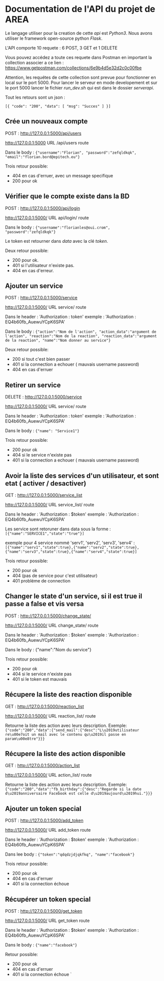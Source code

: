 
Documentation de l'API du projet de AREA
======

Le langage utiliser pour la creation de cette _api_ est _Python3_.
Nous avons utiliser le framework open-source python _Flask_.

L'API comporte 10 requete : 6 POST, 3 GET et 1 DELETE

Vous pouvez accédez a toute ces requete dans Postman en important la collection associer a ce lien :
https://www.getpostman.com/collections/6e9b4d5e32d2c0c00fbe

Attention, les requétes de cette collection sont prevue pour fonctionner en local sur le port 5000.
Pour lancer le serveur en mode developement et sur le port 5000 lancer le fichier _run_dev.sh_ qui est dans le dossier _serverapi_.


Tout les retours sont un json :

`
[{
    "code": "200",
    "data": [
        "msg": "Succes"
    ]
}]
`

Crée un nouveaux compte
------------

POST	:	http://127.0.0.1:5000/api/users

http://127.0.0.1:5000       		URL
/api/users				route

Dans le body : 
`{"username":"Florian",
"password":"zefqldkqk",
"email":"florian.bord@epitech.eu"}`

Trois retour possible:
- 404 en cas d'erruer, avec un message specifique 
- 200 pour ok


Vérifier que le compte existe dans la BD
----------

POST	:	http://127.0.0.1:5000/api/login

http://127.0.0.1:5000/					URL
api/login/						route

Dans le body : 
`{"username":"florianles@oui.crom", "password":"zefqldkqk"}`

Le token est retourner dans _data_ avec la clé _token_.

Deux retour possible:
- 200 pour ok.
- 401 si l'utilisateur n'existe pas.
- 404 en cas d'erreur.


Ajouter un service
----------

POST	:	http://127.0.0.1:5000/service

http://127.0.0.1:5000/				URL
service/					route

Dans le header : 'Authorization : token'
exemple : 'Authorization : EQ4b60fb_AuewuYCpK6SPA'

Dans le body : `{"action":"Nom de l'action",
				"action_data":"argument de l'action",
				"reaction":"Nom de la reaction",
				"reaction_data":"argument de la reaction",
				"name":"Nom donner au service"}`

Deux retour possible:
- 200 		si tout c'est bien passer
- 401		si la connection a echouer ( mauvais username password)
- 404 		en cas d'erruer

Retirer un service
---------

DELETE	:	http://127.0.0.1:5000/service

http://127.0.0.1:5000/				URL
service/					route

Dans le header : 'Authorization : token'
exemple : 'Authorization : EQ4b60fb_AuewuYCpK6SPA'

Dans le body : `{"name": "Service1"}`

Trois retour possible:
- 200		pour ok
- 404		si le service n'existe pas
- 401		si la connection a echouer ( mauvais username password)


Avoir la liste des services d'un utilisateur, et sont etat ( activer / desactiver)
-------------

GET	:	http://127.0.0.1:5000/service_list

http://127.0.0.1:5000/			URL
service_list/				route

Dans le header : 'Authorization : $token'
exemple : 'Authorization : EQ4b60fb_AuewuYCpK6SPA'

Les service sont retoruner dans data sous la forme : `[{"name":"SERVICE1","state":"true"}]`

exemple pour 4 service nommé 'serv1', 'serv2', 'serv3', 'serv4' :
	`[{"name":"serv1","state":true},{"name":"serv2","state":true},{"name":"serv3","state":true},{"name":"serv4","state":true}]`

Trois retour possible:
- 200		pour ok
- 404		(pas de service pour c'est utilisateur)
- 401		probléme de connection


Changer le state d'un service, si il est true il passe a false et vis versa
----------------

POST	:	http://127.0.0.1:5000/change_state/

http://127.0.0.1:5000/			URL
change_state/				route

Dans le header : 'Authorization : $token'
exemple : 'Authorization : EQ4b60fb_AuewuYCpK6SPA'

Dans le body : {"name":"Nom du service"}

Trois retour possible:
- 200		pour ok
- 404	si le service n'existe pas
- 401	si le token est mauvais

Récupere la liste des reaction disponible
-------------

GET	:	http://127.0.0.1:5000/reaction_list

http://127.0.0.1:5000/			URL
reaction_list/				route

Retourne la liste des action avec leurs description.
Exemple:
`{"code":"200","data":{"send_mail":{"desc":"L\u2019utilisateur re\u00e7oit un mail avec le contenu qu\u2019il passe en param\u00e8tre"}}}`


Récupere la liste des action disponible
-------------

GET	:	http://127.0.0.1:5000/action_list

http://127.0.0.1:5000/			URL
action_list/				route

Retourne la liste des action avec leurs description.
Exemple:
`{"code":"200","data":"fb_birthday":{"desc":"Regarde si la date d\u2019anniversaire Facebook est celle d\u2019aujourd\u2019hui."}}}`

Ajouter un token special
-------------------

POST	:	http://127.0.0.1:5000/add_token

http://127.0.0.1:5000/			URL
add_token				route

Dans le header : 'Authorization : $token'
exemple : 'Authorization : EQ4b60fb_AuewuYCpK6SPA'

Dans lee body : `{"token":"qdqdzjdjqkfkq", "name":"facebook"}`

Trois retour possible:
- 200		pour ok
- 404		en cas d'erruer
- 401		si la connection échoue

Récupérer un token special
----------

POST	:	http://127.0.0.1:5000/get_token

http://127.0.0.1:5000/			URL
get_token				route


Dans le header : 'Authorization : $token'
exemple : 'Authorization : EQ4b60fb_AuewuYCpK6SPA'

Dans le body : `{"name":"facebook"}`

Retour possible:
- 200		pour ok
- 404		en cas d'erruer
- 401		si la connection échoue
`
